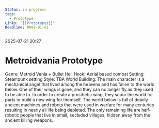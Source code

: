 ```yaml
---
Status: in progress
tags:
  - Prototype
Links: "[[Prototypes]]"
Deadline: 0001-01-01
---
```

2025-07-21 20:27
# Metroidvania Prototype

Genre: Metroid Vania + Bullet Hell
	Hook: Aerial based combat
	Setting: Steampunk setting
	Style: TBA
	World Building: The main character is a mechanical angel that lived among the heavens and has fallen to the world below. One of their wings is gone, and they can no longer fly as they used to be able to. In order to create a prosthetic wing, they scour the world for parts to build a new wing for themself. The world below is full of deadly ancient machines and robots that were used in warfare for many centuries resulting in nearly all life being depleted. The only remaining life are half-robotic people that live in small, secluded villages, hidden away from the ancient killing weapons.  
